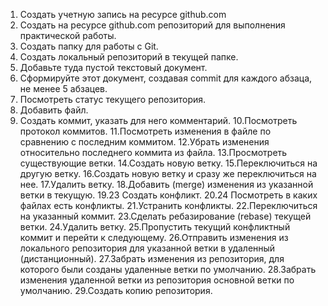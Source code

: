 1. Создать учетную запись на ресурсе github.com
2. Создать на ресурсе github.com репозиторий для выполнения
практической работы.
3. Создать папку для работы с Git.
4. Создать локальный репозиторий в текущей папке.
5. Добавьте туда пустой текстовый документ.
6. Сформируйте этот документ, создавая commit для каждого абзаца, не
менее 5 абзацев.
7. Посмотреть статус текущего репозитория.
8. Добавить файл.
9. Создать коммит, указать для него комментарий.
10.Посмотреть протокол коммитов.
11.Посмотреть изменения в файле по сравнению с последним
коммитом.
12.Убрать изменения относительно последнего коммита из файла.
13.Просмотреть существующие ветки.
14.Создать новую ветку.
15.Переключиться на другую ветку.
16.Создать новую ветку и сразу же переключиться на нее.
17.Удалить ветку.
18.Добавить (merge) изменения из указанной ветки в текущую.
19.23 Создать конфликт.
20.24 Посмотреть в каких файлах есть конфликты.
21.Устранить конфликты.
22.Переключиться на указанный коммит.
23.Сделать ребазирование (rebase) текущей ветки.
24.Удалить ветку.
25.Пропустить текущий конфликтный коммит и перейти к следующему.
26.Отправить изменения из локального репозитория для указанной
ветки в удаленный (дистанционный).
27.Забрать изменения из репозитория, для которого
 были созданы удаленные ветки по умолчанию.
28.Забрать изменения удаленной ветки из репозитория основной ветки
по умолчанию.
29.Создать копию репозитория. 
